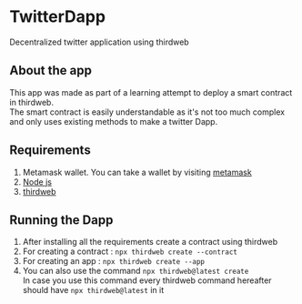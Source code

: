 # TwitterDapp
Decentralized twitter application using thirdweb

## About the app
This app was made as part of a learning attempt to deploy a smart contract in thirdweb.  
The smart contract is easily understandable as it's not too much complex and only uses existing methods to make a twitter Dapp. 

## Requirements
1. Metamask wallet. You can take a wallet by visiting [metamask](https://metamask.io/)
2. [Node js](https://nodejs.org/en)
3. [thirdweb](https://thirdweb.com/)

## Running the Dapp
1. After installing all the requirements create a contract using thirdweb
2. For creating a contract : ```npx thirdweb create --contract```
3. For creating an app : ```npx thirdweb create --app```
4. You can also use the command ```npx thirdweb@latest create```  
   In case you use this command every thirdweb command hereafter should have ```npx thirdweb@latest``` in it
